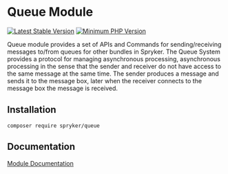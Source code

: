 # Queue Module
[![Latest Stable Version](https://poser.pugx.org/spryker/queue/v/stable.svg)](https://packagist.org/packages/spryker/queue)
[![Minimum PHP Version](https://img.shields.io/badge/php-%3E%3D%207.4-8892BF.svg)](https://php.net/)

Queue module provides a set of APIs and Commands for sending/receiving messages to/from queues for other bundles in Spryker. The Queue System provides a protocol for managing asynchronous processing, asynchronous processing in the sense that the sender and receiver do not have access to the same message at the same time. The sender produces a message and sends it to the message box, later when the receiver connects to the message box the message is received.

## Installation

```
composer require spryker/queue
```

## Documentation

[Module Documentation](https://docs.spryker.com)
